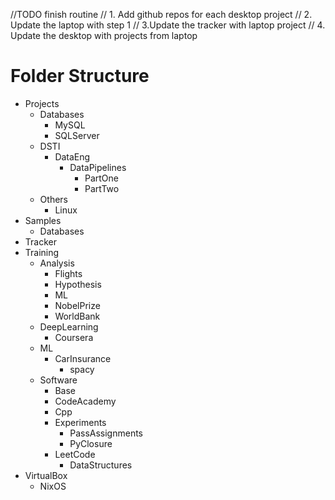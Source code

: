 //TODO finish routine
// 1. Add github repos for each desktop project
// 2. Update the laptop with step 1
// 3.Update the tracker with laptop project
// 4. Update the desktop with projects from laptop

# Folder Structure

* Projects
  * Databases
    * MySQL
    * SQLServer
  * DSTI
    * DataEng
      * DataPipelines
        * PartOne
        * PartTwo
  * Others
    * Linux
* Samples
  * Databases
* Tracker
* Training
  * Analysis
    * Flights
    * Hypothesis
    * ML
    * NobelPrize
    * WorldBank
  * DeepLearning
    * Coursera
  * ML
    * CarInsurance
      * spacy
  * Software
    * Base
    * CodeAcademy
    * Cpp
    * Experiments
      * PassAssignments
      * PyClosure
    * LeetCode
      * DataStructures
* VirtualBox
  * NixOS